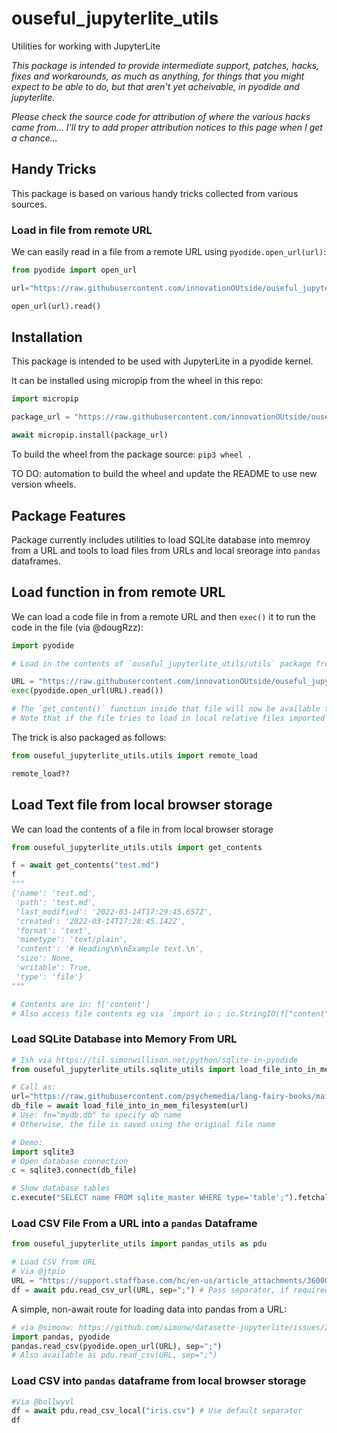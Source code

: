 # ouseful_jupyterlite_utils

Utilities for working with JupyterLite

*This package is intended to provide intermediate support, patches, hacks, fixes and workarounds, as much as anything, for things that you might expect to be able to do, but that aren't yet acheivable, in pyodide and jupyterlite.*

*Please check the source code for attribution of where the various hacks came from... I'll try to add proper attribution notices to this page when I get a chance...*


## Handy Tricks

This package is based on various handy tricks collected from various sources.
### Load in file from remote URL

We can easily read in a file from a remote URL using `pyodide.open_url(url)`:

```python
from pyodide import open_url

url="https://raw.githubusercontent.com/innovationOUtside/ouseful_jupyterlite_utils/main/ouseful_jupyterlite_utils/utils.py"

open_url(url).read()
```

## Installation

This package is intended to be used with JupyterLite in a pyodide kernel.

It can be installed using micropip from the wheel in this repo:

```python
import micropip

package_url = "https://raw.githubusercontent.com/innovationOUtside/ouseful_jupyterlite_utils/main/ouseful_jupyterlite_utils-0.0.3-py3-none-any.whl"

await micropip.install(package_url)
```

To build the wheel from the package source: `pip3 wheel .`

TO DO: automation to build the wheel and update the README to use new version wheels.

## Package Features

Package currently includes utilities to load SQLite database into memroy from a URL and tools to load files from URLs and local sreorage into `pandas` dataframes.


## Load function in from remote URL

We can load a code file in from a remote URL and then `exec()` it to run the code in the file (via @dougRzz):

```python
import pyodide

# Load in the contents of `ouseful_jupyterlite_utils/utils` package from a remote URL:

URL = "https://raw.githubusercontent.com/innovationOUtside/ouseful_jupyterlite_utils/main/ouseful_jupyterlite_utils/utils.py"
exec(pyodide.open_url(URL).read())

# The `get_content()` function inside that file will now be available to call.
# Note that if the file tries to load in local relative files imported inside the package, they won't be available
```

The trick is also packaged as follows:

```python
from ouseful_jupyterlite_utils.utils import remote_load

remote_load??
```

## Load Text file from local browser storage

We can load the contents of a file in from local browser storage

```python
from ouseful_jupyterlite_utils.utils import get_contents

f = await get_contents("test.md")
f
"""
{'name': 'test.md',
 'path': 'test.md',
 'last_modified': '2022-03-14T17:29:45.657Z',
 'created': '2022-03-14T17:28:45.142Z',
 'format': 'text',
 'mimetype': 'text/plain',
 'content': '# Heading\n\nExample text.\n',
 'size': None,
 'writable': True,
 'type': 'file'}
"""

# Contents are in: f['content']
# Also access file contents eg via `import io ; io.StringIO(f["content"])`
```

### Load SQLite Database into Memory From URL

```python
# Ish via https://til.simonwillison.net/python/sqlite-in-pyodide
from ouseful_jupyterlite_utils.sqlite_utils import load_file_into_in_mem_filesystem

# Call as:
url="https://raw.githubusercontent.com/psychemedia/lang-fairy-books/main/data.db"
db_file = await load_file_into_in_mem_filesystem(url)
# Use: fn="mydb.db" to specify db name
# Otherwise, the file is saved using the original file name

# Demo:
import sqlite3
# Open database connection
c = sqlite3.connect(db_file)

# Show database tables
c.execute("SELECT name FROM sqlite_master WHERE type='table';").fetchall()
```

### Load CSV File From a URL into a `pandas` Dataframe

```python
from ouseful_jupyterlite_utils import pandas_utils as pdu

# Load CSV from URL
# Via @jtpio
URL = "https://support.staffbase.com/hc/en-us/article_attachments/360009197031/username.csv"
df = await pdu.read_csv_url(URL, sep=";") # Pass separator, if required, as second parameter
```

A simple, non-await route for loading data into pandas from a URL:

```python
# via @simonw: https://github.com/simonw/datasette-jupyterlite/issues/2#issuecomment-956586201
import pandas, pyodide
pandas.read_csv(pyodide.open_url(URL), sep=";")
# Also available as pdu.read_csv(URL, sep=";")
```

### Load CSV into `pandas` dataframe from local browser storage

```python
#Via @bollwyvl
df = await pdu.read_csv_local("iris.csv") # Use default separator
df
```
